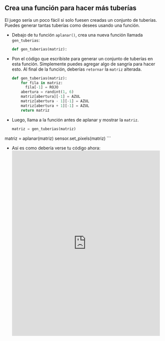 ## Crea una función para hacer más tuberías

El juego sería un poco fácil si solo fuesen creadas un conjunto de tuberías. Puedes generar tantas tuberías como desees usando una función.

- Debajo de tu función `aplanar()`, crea una nueva función llamada `gen_tuberias`:

    ```python
    def gen_tuberias(matriz):
    ```

- Pon el código que escribiste para generar un conjunto de tuberías en esta función. Simplemente puedes agregar algo de sangría para hacer esto. Al final de la función, deberías `retornar` la `matriz` alterada.
  ```python
  def gen_tuberias(matriz):
      for fila in matriz:
        fila[-1] = ROJO
      abertura = randint(1, 6)
      matriz[abertura][-1] = AZUL
      matriz[abertura - 1][-1] = AZUL
      matriz[abertura + 1][-1] = AZUL
      return matriz
  ```

- Luego, llama a la función antes de aplanar y mostrar la `matriz`.

    ```python
    matriz = gen_tuberias(matriz)
matriz = aplanar(matriz)
sensor.set_pixels(matriz)
    ```

- Así es como debería verse tu código ahora: <iframe src="https://trinket.io/embed/python/f77f1ddd0e" width="100%" height="600" frameborder="0" marginwidth="0" marginheight="0" allowfullscreen mark="crwd-mark"></iframe>


